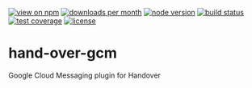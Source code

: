 [![view on npm](http://img.shields.io/npm/v/hand-over-apns.svg?style=flat-square)](https://www.npmjs.com/package/hand-over-apns)
[![downloads per month](http://img.shields.io/npm/dm/hand-over-apns.svg?style=flat-square)](https://www.npmjs.com/package/hand-over-apns)
[![node version](https://img.shields.io/badge/node-%3E=0.8-brightgreen.svg?style=flat-square)](https://nodejs.org/download)
[![build status](https://img.shields.io/travis/schwarzkopfb/hand-over-apns.svg?style=flat-square)](https://travis-ci.org/schwarzkopfb/hand-over-apns)
[![test coverage](https://img.shields.io/coveralls/schwarzkopfb/hand-over-apns.svg?style=flat-square)](https://coveralls.io/github/schwarzkopfb/hand-over-apns)
[![license](https://img.shields.io/npm/l/hand-over-apns.svg?style=flat-square)](https://github.com/schwarzkopfb/hand-over-apns/blob/master/LICENSE)

# hand-over-gcm

Google Cloud Messaging plugin for Handover

